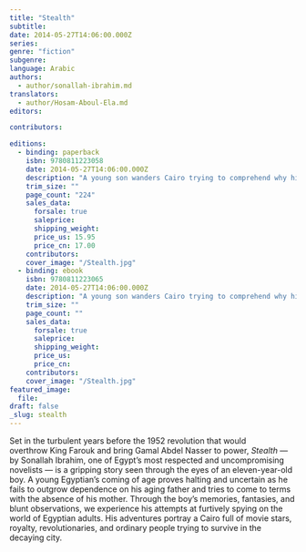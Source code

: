 ```yaml
---
title: "Stealth"
subtitle:
date: 2014-05-27T14:06:00.000Z
series:
genre: "fiction"
subgenre:
language: Arabic
authors:
  - author/sonallah-ibrahim.md
translators:
  - author/Hosam-Aboul-Ela.md
editors:

contributors:

editions:
  - binding: paperback
    isbn: 9780811223058
    date: 2014-05-27T14:06:00.000Z
    description: "A young son wanders Cairo trying to comprehend why his mother has disappeared "
    trim_size: ""
    page_count: "224"
    sales_data:
      forsale: true
      saleprice:
      shipping_weight:
      price_us: 15.95
      price_cn: 17.00
    contributors:
    cover_image: "/Stealth.jpg"
  - binding: ebook
    isbn: 9780811223065
    date: 2014-05-27T14:06:00.000Z
    description: "A young son wanders Cairo trying to comprehend why his mother has disappeared "
    trim_size: ""
    page_count: ""
    sales_data:
      forsale: true
      saleprice:
      shipping_weight:
      price_us:
      price_cn:
    contributors:
    cover_image: "/Stealth.jpg"
featured_image:
  file:
draft: false
_slug: stealth
---
```


Set in the turbulent years before the 1952 revolution that would overthrow King Farouk and bring Gamal Abdel Nasser to power, _Stealth_ — by Sonallah Ibrahim, one of Egypt’s most respected and uncompromising novelists — is a gripping story seen through the eyes of an eleven-year-old boy. A young Egyptian’s coming of age proves halting and uncertain as he fails to outgrow dependence on his aging father and tries to come to terms with the absence of his mother. Through the boy’s memories, fantasies, and blunt observations, we experience his attempts at furtively spying on the world of Egyptian adults. His adventures portray a Cairo full of movie stars, royalty, revolutionaries, and ordinary people trying to survive in the decaying city. 

